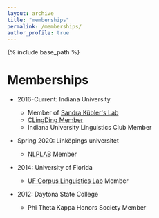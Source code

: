 ```yaml
---
layout: archive
title: "memberships"
permalink: /memberships/
author_profile: true
---
```


{% include base_path %}

Memberships
======
* 2016-Current: Indiana University
  * Member of [Sandra Kübler's Lab](https://www.researchgate.net/lab/Sandra-Kuebler-Lab)
  * [CLingDing Member](https://cl.indiana.edu/clingding.html)
  * Indiana University Linguistics Club Member

* Spring 2020: Linköpings universitet
  * [NLPLAB](https://www.ida.liu.se/divisions/hcs/nlplab/) Member

* 2014: University of Florida
  * [UF Corpus Linguistics Lab](https://people.clas.ufl.edu/swulff/uf-corpus-linguistics-lab/) Member

* 2012: Daytona State College
  * Phi Theta Kappa Honors Society Member